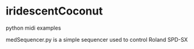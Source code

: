 # iridescentCoconut
python midi examples

medSequencer.py is a simple sequencer used to control Roland SPD-SX
